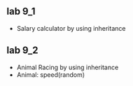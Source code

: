## lab 9_1
* Salary calculator by using inheritance

## lab 9_2
* Animal Racing by using inheritance
* Animal: speed(random)
